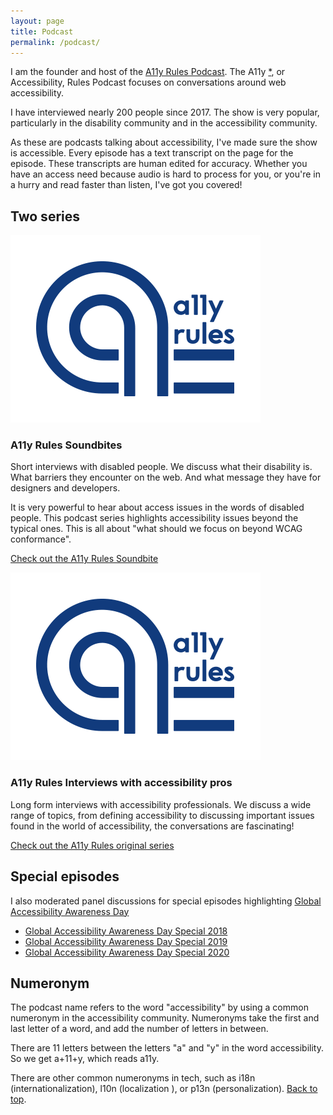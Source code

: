 ```yaml
---
layout: page
title: Podcast
permalink: /podcast/
---
```


I am the founder and host of the [A11y Rules Podcast](https://a11yrules.com). The A11y <a href="#numeronym" aria-label="note" id="a11y-note">*</a>, or Accessibility, Rules Podcast focuses on conversations around web accessibility.

I have interviewed nearly 200 people since 2017. The show is very popular, particularly in the disability community and in the accessibility community.

As these are podcasts talking about accessibility, I've made sure the show is accessible. Every episode has a text transcript on the page for the episode. These transcripts are human edited for accuracy. Whether you have an access need because audio is hard to process for you, or you're in a hurry and read faster than listen, I've got you covered!

<section class="light-on-primary margin-vertical pad-inline round-corners">
  <h2>Two series</h2>

  <div class="flex-reflow">
    <div>
      <img src="/img/a11yrules-logo.png" alt="A11y Rules Logo - A stylized a with the words a11y rules stacked beside the a." class="round-corners">
      <h3>A11y Rules Soundbites</h3>
      <p>Short interviews with disabled people. We discuss what their disability is. What barriers they encounter on the web. And what message they have for designers and developers.</p>
      <p>It is very powerful to hear about access issues in the words of disabled people. This podcast series highlights accessibility issues beyond the typical ones. This is all about "what should we focus on beyond WCAG conformance".</p>
      <p><a href="https://a11yrules.com/series/a11y-rules-soundbite/">Check out the A11y Rules Soundbite</a></p>
    </div>
    <div>
      <img src="/img/a11yrules-logo.png" alt="A11y Rules Logo - A stylized a with the words a11y rules stacked beside the a." class="round-corners">
      <h3>A11y Rules Interviews with accessibility pros</h3>
      <p>Long form interviews with accessibility professionals. We discuss a wide range of topics, from defining accessibility to discussing important issues found in the world of accessibility, the conversations are fascinating!</p>
      <p><a href="https://a11yrules.com/series/a11y-rules-podcast/">Check out the A11y Rules original series</a></p>
    </div>
  </div>
</section>


## Special episodes

I also moderated panel discussions for special episodes highlighting [Global Accessibility Awareness Day](https://accessibility.day/)

* [Global Accessibility Awareness Day Special 2018](https://a11yrules.com/podcast/gaad-2018-special/)
* [Global Accessibility Awareness Day Special 2019](https://a11yrules.com/podcast/global-accessibility-awareness-day-2019-special-episode/)
* [Global Accessibility Awareness Day Special 2020](https://a11yrules.com/podcast/global-accessibility-awareness-day-2020-special/)

## <a name="numeronym"></a>Numeronym

The podcast name refers to the word "accessibility" by using a common numeronym in the accessibility community. Numeronyms take the first and last letter of a word, and add the number of letters in between.

There are 11 letters between the letters "a" and "y" in the word accessibility. So we get a+11+y, which reads a11y.

There are other common numeronyms in tech, such as i18n (internationalization), l10n (localization ), or p13n (personalization). <a href="#a11y-note">Back to top</a>.